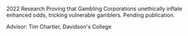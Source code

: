 2022 Research Proving that Gambling Corporations unethically inflate enhanced odds, tricking vulnerable gamblers. Pending publication.


Advisor: Tim Chartier, Davidson's College
